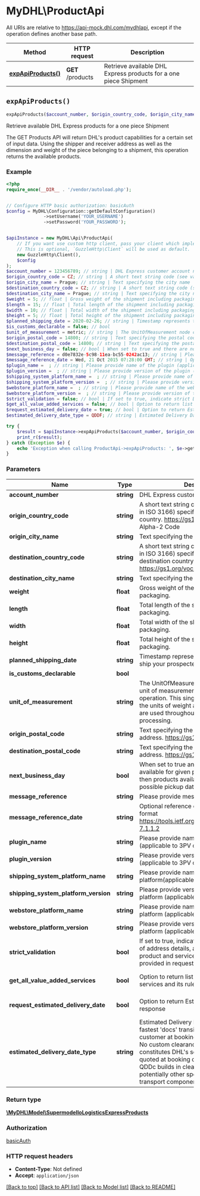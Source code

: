 # MyDHL\ProductApi

All URIs are relative to https://api-mock.dhl.com/mydhlapi, except if the operation defines another base path.

| Method | HTTP request | Description |
| ------------- | ------------- | ------------- |
| [**expApiProducts()**](ProductApi.md#expApiProducts) | **GET** /products | Retrieve available DHL Express products for a one piece Shipment |


## `expApiProducts()`

```php
expApiProducts($account_number, $origin_country_code, $origin_city_name, $destination_country_code, $destination_city_name, $weight, $length, $width, $height, $planned_shipping_date, $is_customs_declarable, $unit_of_measurement, $origin_postal_code, $destination_postal_code, $next_business_day, $message_reference, $message_reference_date, $plugin_name, $plugin_version, $shipping_system_platform_name, $shipping_system_platform_version, $webstore_platform_name, $webstore_platform_version, $strict_validation, $get_all_value_added_services, $request_estimated_delivery_date, $estimated_delivery_date_type): \MyDHL\Model\SupermodelIoLogisticsExpressProducts
```

Retrieve available DHL Express products for a one piece Shipment

The GET Products API will return DHL's product capabilities for a certain set of input data.  Using the shipper and receiver address as well as the dimension and weight of the piece belonging to a shipment, this operation returns the available products.

### Example

```php
<?php
require_once(__DIR__ . '/vendor/autoload.php');


// Configure HTTP basic authorization: basicAuth
$config = MyDHL\Configuration::getDefaultConfiguration()
              ->setUsername('YOUR_USERNAME')
              ->setPassword('YOUR_PASSWORD');


$apiInstance = new MyDHL\Api\ProductApi(
    // If you want use custom http client, pass your client which implements `GuzzleHttp\ClientInterface`.
    // This is optional, `GuzzleHttp\Client` will be used as default.
    new GuzzleHttp\Client(),
    $config
);
$account_number = 123456789; // string | DHL Express customer account number
$origin_country_code = CZ; // string | A short text string code (see values defined in ISO 3166) specifying the shipment origin country. https://gs1.org/voc/Country, Alpha-2 Code
$origin_city_name = Prague; // string | Text specifying the city name
$destination_country_code = CZ; // string | A short text string code (see values defined in ISO 3166) specifying the shipment destination country. https://gs1.org/voc/Country, Alpha-2 Code
$destination_city_name = Prague; // string | Text specifying the city name
$weight = 5; // float | Gross weight of the shipment including packaging.
$length = 15; // float | Total length of the shipment including packaging.
$width = 10; // float | Total width of the shipment including packaging.
$height = 5; // float | Total height of the shipment including packaging.
$planned_shipping_date = 2020-02-26; // string | Timestamp represents the date you plan to ship your prospected shipment
$is_customs_declarable = false; // bool
$unit_of_measurement = metric; // string | The UnitOfMeasurement node conveys the unit of measurements used in the operation. This single value corresponds to the units of weight and measurement which are used throughout the message processing.
$origin_postal_code = 14800; // string | Text specifying the postal code for an address. https://gs1.org/voc/postalCode
$destination_postal_code = 14800; // string | Text specifying the postal code for an address. https://gs1.org/voc/postalCode
$next_business_day = false; // bool | When set to true and there are no products available for given plannedShippingDate then products available for the next possible pickup date are returned
$message_reference = d0e7832e-5c98-11ea-bc55-0242ac13; // string | Please provide message reference
$message_reference_date = Wed, 21 Oct 2015 07:28:00 GMT; // string | Optional reference date in the  HTTP-date format https://tools.ietf.org/html/rfc7231#section-7.1.1.2
$plugin_name =  ; // string | Please provide name of the plugin (applicable to 3PV only)
$plugin_version =  ; // string | Please provide version of the plugin (applicable to 3PV only)
$shipping_system_platform_name =  ; // string | Please provide name of the shipping platform(applicable to 3PV only)
$shipping_system_platform_version =  ; // string | Please provide version of the shipping platform (applicable to 3PV only)
$webstore_platform_name =  ; // string | Please provide name of the webstore platform (applicable to 3PV only)
$webstore_platform_version =  ; // string | Please provide version of the webstore platform (applicable to 3PV only)
$strict_validation = false; // bool | If set to true, indicate strict DCT validation of address details, and validation of product and service(s) combination provided in request.
$get_all_value_added_services = false; // bool | Option to return list of all value added services and its rule groups if applicable
$request_estimated_delivery_date = true; // bool | Option to return Estimated Delivery Date in response
$estimated_delivery_date_type = QDDF; // string | Estimated Delivery Date Type. QDDF: is the fastest 'docs' transit time as quoted to the customer at booking or shipment creation. No custom clearance is considered. QDDC: constitutes DHL's service commitment as quoted at booking or shipment creation. QDDc builds in clearance time, and potentially other special perational non-transport component(s), when relevant.

try {
    $result = $apiInstance->expApiProducts($account_number, $origin_country_code, $origin_city_name, $destination_country_code, $destination_city_name, $weight, $length, $width, $height, $planned_shipping_date, $is_customs_declarable, $unit_of_measurement, $origin_postal_code, $destination_postal_code, $next_business_day, $message_reference, $message_reference_date, $plugin_name, $plugin_version, $shipping_system_platform_name, $shipping_system_platform_version, $webstore_platform_name, $webstore_platform_version, $strict_validation, $get_all_value_added_services, $request_estimated_delivery_date, $estimated_delivery_date_type);
    print_r($result);
} catch (Exception $e) {
    echo 'Exception when calling ProductApi->expApiProducts: ', $e->getMessage(), PHP_EOL;
}
```

### Parameters

| Name | Type | Description  | Notes |
| ------------- | ------------- | ------------- | ------------- |
| **account_number** | **string**| DHL Express customer account number | |
| **origin_country_code** | **string**| A short text string code (see values defined in ISO 3166) specifying the shipment origin country. https://gs1.org/voc/Country, Alpha-2 Code | |
| **origin_city_name** | **string**| Text specifying the city name | |
| **destination_country_code** | **string**| A short text string code (see values defined in ISO 3166) specifying the shipment destination country. https://gs1.org/voc/Country, Alpha-2 Code | |
| **destination_city_name** | **string**| Text specifying the city name | |
| **weight** | **float**| Gross weight of the shipment including packaging. | |
| **length** | **float**| Total length of the shipment including packaging. | |
| **width** | **float**| Total width of the shipment including packaging. | |
| **height** | **float**| Total height of the shipment including packaging. | |
| **planned_shipping_date** | **string**| Timestamp represents the date you plan to ship your prospected shipment | |
| **is_customs_declarable** | **bool**|  | |
| **unit_of_measurement** | **string**| The UnitOfMeasurement node conveys the unit of measurements used in the operation. This single value corresponds to the units of weight and measurement which are used throughout the message processing. | |
| **origin_postal_code** | **string**| Text specifying the postal code for an address. https://gs1.org/voc/postalCode | [optional] |
| **destination_postal_code** | **string**| Text specifying the postal code for an address. https://gs1.org/voc/postalCode | [optional] |
| **next_business_day** | **bool**| When set to true and there are no products available for given plannedShippingDate then products available for the next possible pickup date are returned | [optional] |
| **message_reference** | **string**| Please provide message reference | [optional] |
| **message_reference_date** | **string**| Optional reference date in the  HTTP-date format https://tools.ietf.org/html/rfc7231#section-7.1.1.2 | [optional] |
| **plugin_name** | **string**| Please provide name of the plugin (applicable to 3PV only) | [optional] |
| **plugin_version** | **string**| Please provide version of the plugin (applicable to 3PV only) | [optional] |
| **shipping_system_platform_name** | **string**| Please provide name of the shipping platform(applicable to 3PV only) | [optional] |
| **shipping_system_platform_version** | **string**| Please provide version of the shipping platform (applicable to 3PV only) | [optional] |
| **webstore_platform_name** | **string**| Please provide name of the webstore platform (applicable to 3PV only) | [optional] |
| **webstore_platform_version** | **string**| Please provide version of the webstore platform (applicable to 3PV only) | [optional] |
| **strict_validation** | **bool**| If set to true, indicate strict DCT validation of address details, and validation of product and service(s) combination provided in request. | [optional] [default to false] |
| **get_all_value_added_services** | **bool**| Option to return list of all value added services and its rule groups if applicable | [optional] [default to false] |
| **request_estimated_delivery_date** | **bool**| Option to return Estimated Delivery Date in response | [optional] [default to true] |
| **estimated_delivery_date_type** | **string**| Estimated Delivery Date Type. QDDF: is the fastest &#39;docs&#39; transit time as quoted to the customer at booking or shipment creation. No custom clearance is considered. QDDC: constitutes DHL&#39;s service commitment as quoted at booking or shipment creation. QDDc builds in clearance time, and potentially other special perational non-transport component(s), when relevant. | [optional] [default to &#39;QDDF&#39;] |

### Return type

[**\MyDHL\Model\SupermodelIoLogisticsExpressProducts**](../Model/SupermodelIoLogisticsExpressProducts.md)

### Authorization

[basicAuth](../../README.md#basicAuth)

### HTTP request headers

- **Content-Type**: Not defined
- **Accept**: `application/json`

[[Back to top]](#) [[Back to API list]](../../README.md#endpoints)
[[Back to Model list]](../../README.md#models)
[[Back to README]](../../README.md)
